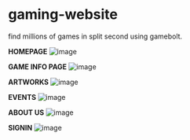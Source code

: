# gaming-website
find millions of games in split second using gamebolt. 

**HOMEPAGE**
![image](https://github.com/akashigamedev/gaming-website/assets/83766711/1c716ada-b47a-49bf-b044-6adce28e4771)

**GAME INFO PAGE**
![image](https://github.com/akashigamedev/gaming-website/assets/83766711/666c0533-724e-4a4f-bc19-22d8f7c93093)

**ARTWORKS**
![image](https://github.com/akashigamedev/gaming-website/assets/83766711/e19b81fc-88fc-4d44-86c6-64e4c126dc02)

**EVENTS**
![image](https://github.com/akashigamedev/gaming-website/assets/83766711/7243d46b-034d-4edf-bc5c-c853be0bf5b2)

**ABOUT US**
![image](https://github.com/akashigamedev/gaming-website/assets/83766711/f3a65b29-4a23-41ff-89ba-99b5f53ec851)

**SIGNIN**
![image](https://github.com/akashigamedev/gaming-website/assets/83766711/860ae8ca-18bd-4b2e-9839-104de9bf55b0)

